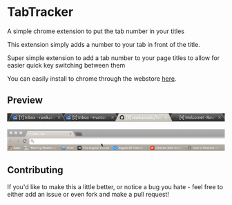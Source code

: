 # TabTracker
A simple chrome extension to put the tab number in your titles

This extension simply adds a number to your tab in front of the title.

Super simple extension to add a tab number to your page titles to allow for easier quick key switching between them

You can easily install to chrome through the webstore [here](https://chrome.google.com/webstore/detail/tab-tracker/mnokjimcodabijgppakgjphlckboilpg).

## Preview
![Screen shot!](/Screenshot.png?raw=true "Screen Shot!")

![Gif!](/TabTracker.gif?raw=true "Gif!")

## Contributing
If you'd like to make this a little better, or notice a bug you hate - feel free to either add an issue or even fork and make a pull request!
